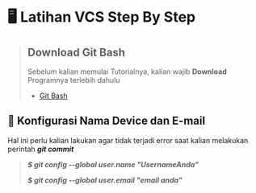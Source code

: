 # 🖥 Latihan VCS Step By Step

> ## Download Git Bash
> Sebelum kalian memulai Tutorialnya, kalian wajib **Download** Programnya terlebih dahulu
>- [Git Bash](https://git-scm.com/downloads)



## 🤖 Konfigurasi Nama Device dan E-mail
Hal ini perlu kalian lakukan agar tidak terjadi error saat kalian melakukan perintah ***git commit***
> ***$ git config --global user.name "UsernameAnda"***
> 
> ***$ git config --global user.email "email anda"***
